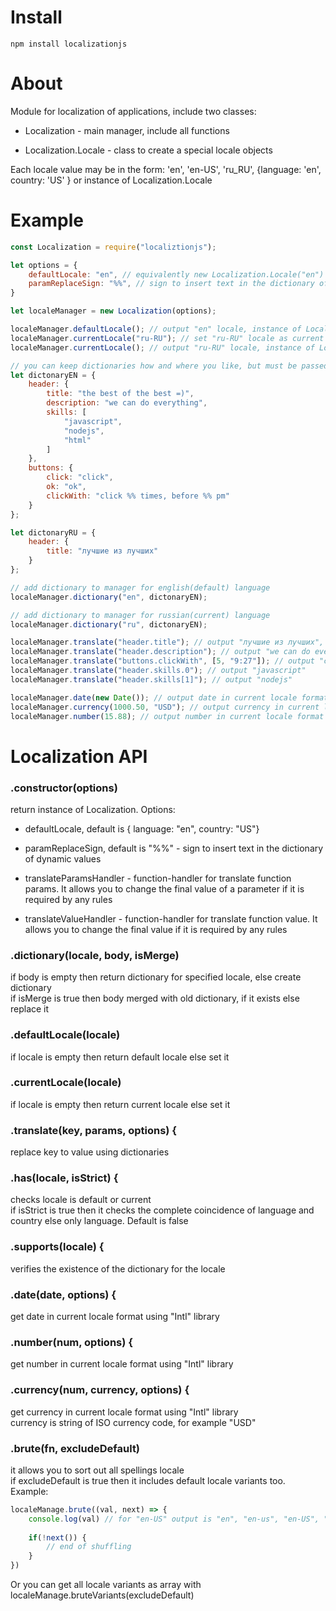 # Install 
`npm install localizationjs`

# About
Module for localization of applications, include two classes:
* Localization - main manager, include all functions

* Localization.Locale - class to create a special locale objects

Each locale value may be in the form: 'en', 'en-US', 'ru_RU', {language: 'en', country: 'US' } or instance of Localization.Locale

# Example
```js
const Localization = require("localiztionjs");

let options = {
    defaultLocale: "en", // equivalently new Localization.Locale("en")
    paramReplaceSign: "%%", // sign to insert text in the dictionary of dynamic values
}

let localeManager = new Localization(options);

localeManager.defaultLocale(); // output "en" locale, instance of Localization.Locale 
localeManager.currentLocale("ru-RU"); // set "ru-RU" locale as current
localeManager.currentLocale(); // output "ru-RU" locale, instance of Localization.Locale

// you can keep dictionaries how and where you like, but must be passed to the function as a js object
let dictonaryEN = {
    header: {
        title: "the best of the best =)",
        description: "we can do everything",
        skills: [
            "javascript",
            "nodejs",
            "html"
        ]
    },
    buttons: {
        click: "click",
        ok: "ok",
        clickWith: "click %% times, before %% pm"
    }
};

let dictonaryRU = {
    header: {
        title: "лучшие из лучших"
    }
};

// add dictionary to manager for english(default) language
localeManager.dictionary("en", dictonaryEN);

// add dictionary to manager for russian(current) language
localeManager.dictionary("ru", dictonaryEN);

localeManager.translate("header.title"); // output "лучшие из лучших", because of current locale more important
localeManager.translate("header.description"); // output "we can do everything", because of current locale has no such value for this key
localeManager.translate("buttons.clickWith", [5, "9:27"]); // output "click 5 times, before 9:27 pm"
localeManager.translate("header.skills.0"); // output "javascript"
localeManager.translate("header.skills[1]"); // output "nodejs"

localeManager.date(new Date()); // output date in current locale format using "Intl" library
localeManager.currency(1000.50, "USD"); // output currency in current locale format using "Intl" library
localeManager.number(15.88); // output number in current locale format using "Intl" library

```

# Localization API
### .constructor(options)
return instance of Localization. Options:
* defaultLocale, default is { language: "en", country: "US"}

* paramReplaceSign, default is "%%" - sign to insert text in the dictionary of dynamic values

* translateParamsHandler - function-handler for translate function params. It allows you to change the final value of a parameter if it is required by any rules

* translateValueHandler - function-handler for translate function value. It allows you to change the final value if it is required by any rules

### .dictionary(locale, body, isMerge)
if body is empty then return dictionary for specified locale, else create dictionary  
if isMerge is true then body merged with old dictionary, if it exists else replace it

### .defaultLocale(locale)
if locale is empty then return default locale else set it

### .currentLocale(locale)
if locale is empty then return current locale else set it

### .translate(key, params, options) {
replace key to value using dictionaries 

### .has(locale, isStrict) {
checks locale is default or current  
if isStrict is true then it checks the complete coincidence of language and country else only language.   Default is false

### .supports(locale) {
verifies the existence of the dictionary for the locale

### .date(date, options) {
get date in current locale format using "Intl" library

### .number(num, options) {
get number in current locale format using "Intl" library

### .currency(num, currency, options) {
get currency in current locale format using "Intl" library  
currency is string of ISO currency code, for example "USD"

### .brute(fn, excludeDefault)
it allows you to sort out all spellings locale   
if excludeDefault is true then it includes default locale variants too. Example:

```js
localeManage.brute((val, next) => {
    console.log(val) // for "en-US" output is "en", "en-us", "en-US", "en_US" e.t.c
        
    if(!next()) {
        // end of shuffling 
    }
})

```
Or you can get all locale variants as array with localeManage.bruteVariants(excludeDefault)





